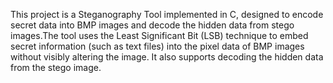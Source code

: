 This project is a Steganography Tool implemented in C, designed to encode secret data into BMP images and decode the hidden data from stego images.The tool uses the Least Significant Bit (LSB) technique to embed secret information (such as text files) into the pixel data of BMP images without visibly altering the image. It also supports decoding the hidden data from the stego image.